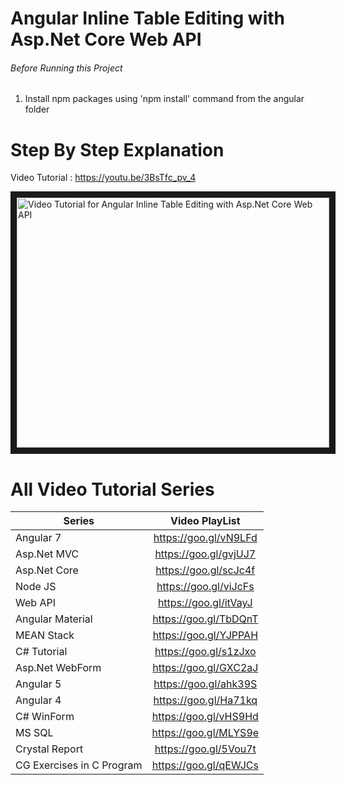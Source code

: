 # Angular Inline Table Editing with Asp.Net Core Web API

###### Before Running this Project
 1. Install npm packages using 'npm install' command from the angular folder

 # Step By Step Explanation

 Video Tutorial : https://youtu.be/3BsTfc_pv_4
 

 
 <a href="http://www.youtube.com/watch?feature=player_embedded&v=3BsTfc_pv_4
" target="_blank"><img src="http://img.youtube.com/vi/3BsTfc_pv_4/0.jpg" 
alt="Video Tutorial for Angular Inline Table Editing with Asp.Net Core Web API" width="500" height="400" border="10" /></a>


# All Video Tutorial Series
| Series        | Video PlayList          |
| ------------- |:-------------:|
| Angular 7|https://goo.gl/vN9LFd  |
| Asp.Net MVC|https://goo.gl/gvjUJ7  |
| Asp.Net Core|https://goo.gl/scJc4f  |
| Node JS|https://goo.gl/viJcFs  |
| Web API|https://goo.gl/itVayJ  |
| Angular Material|https://goo.gl/TbDQnT  |
| MEAN Stack|https://goo.gl/YJPPAH  |
| C# Tutorial|https://goo.gl/s1zJxo  |
| Asp.Net WebForm|https://goo.gl/GXC2aJ  |
| Angular 5|https://goo.gl/ahk39S  |
| Angular 4|https://goo.gl/Ha71kq  |
| C# WinForm|https://goo.gl/vHS9Hd  |
| MS SQL|https://goo.gl/MLYS9e  |
| Crystal Report|https://goo.gl/5Vou7t  |
| CG Exercises in C Program|https://goo.gl/qEWJCs  |
